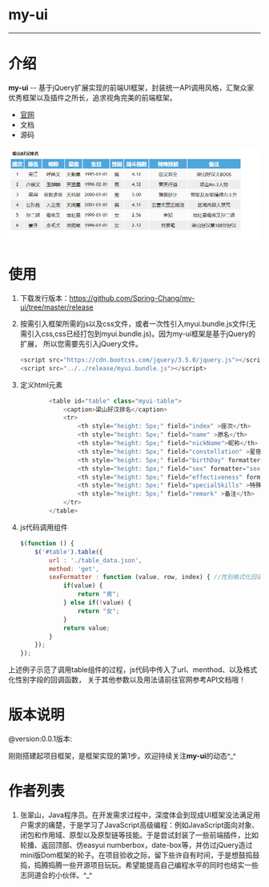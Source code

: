 ﻿# my-ui
---

# 介绍

**my-ui** -- 基于jQuery扩展实现的前端UI框架，封装统一API调用风格，汇聚众家优秀框架以及插件之所长，追求视角完美的前端框架。

- [官网](https://spring-chang.github.io/)
- 文档
- 源码

![图片](https://raw.githubusercontent.com/Spring-Chang/my-ui/master/example/table/table.png)

# 使用

1. 下载发行版本：https://github.com/Spring-Chang/my-ui/tree/master/release
2. 按需引入框架所需的js以及css文件，或者一次性引入myui.bundle.js文件(无需引入css,css已经打包到myui.bundle.js)。因为my-ui框架是基于jQuery的扩展，
所以您需要先引入jQuery文件。

    ```js
    <script src="https://cdn.bootcss.com/jquery/3.5.0/jquery.js"></script>
    <script src="../../release/myui.bundle.js"></script>
    ```

3. 定义html元素
    ```js
            <table id="table" class="myui-table">
                <caption>梁山好汉排名</caption>
                <tr>
                    <th style="height: 5px;" field="index" >座次</th>
                    <th style="height: 5px;" field="name" >原名</th>
                    <th style="height: 5px;" field="nickName">昵称</th>
                    <th style="height: 5px;" field="constellation" >星宿</th>
                    <th style="height: 5px;" field="birthDay" formatter="daily-date">生日</th>
                    <th style="height: 5px;" field="sex" formatter="sexFormatter">性别</th>
                    <th style="height: 5px;" field="effectiveness" formatter="number" >战斗指数</th>
                    <th style="height: 5px;" field="specialSkills" >特殊技能</th>
                    <th style="height: 5px;" field="remark" >备注</th>
                </tr>
            </table>
    ```

4. js代码调用组件

    ```js
    $(function () {
        $('#table').table({
            url : './table_data.json',
            method: 'get',
            sexFormatter : function (value, row, index) { //性别格式化回调函数
                if(value) {
                    return "男";
                } else if(!value) {
                    return "女";
                }
                return value;
            }
        });
    });
    ```
上述例子示范了调用table组件的过程，js代码中传入了url、menthod、以及格式化性别字段的回调函数，
关于其他参数以及用法请前往官网参考API文档哦！

# 版本说明
@version:0.0.1版本:

   刚刚搭建起项目框架，是框架实现的第1步。欢迎持续关注**my-ui**的动态\^_^

# 作者列表
1. 张翠山，Java程序员。在开发需求过程中，深度体会到现成UI框架没法满足用户需求的痛楚，于是学习了JavaScript高级编程：例如JavaScript面向对象、闭包和作用域、原型以及原型链等技能。于是尝试封装了一些前端插件，比如轮播、返回顶部、仿easyui numberbox，date-box等，并仿过jQuery造过mini版Dom框架的轮子。在项目验收之际，留下些许自有时间，于是想鼓捣鼓捣，捣腾捣腾一些开源项目玩玩。希望能提高自己编程水平的同时也结实一些志同道合的小伙伴。\^_^



